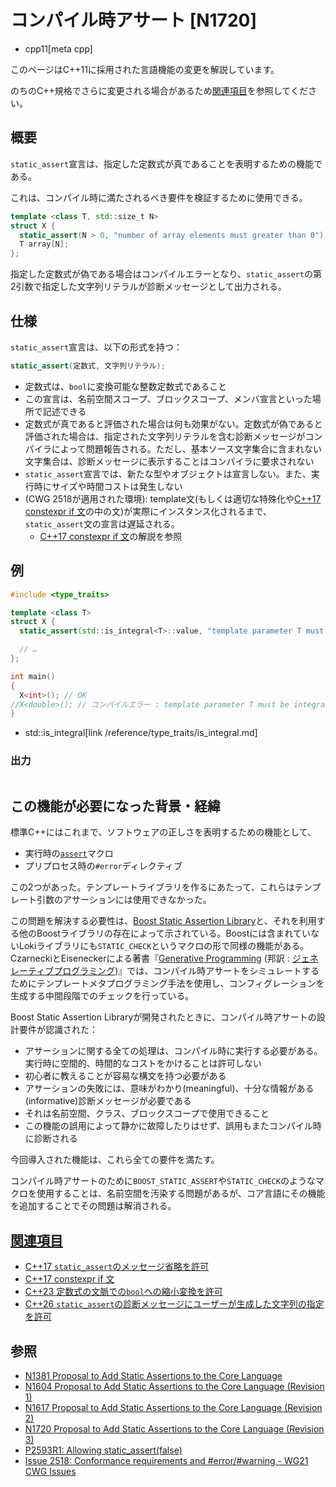 # コンパイル時アサート [N1720]
* cpp11[meta cpp]

<!-- start lang caution -->

このページはC++11に採用された言語機能の変更を解説しています。

のちのC++規格でさらに変更される場合があるため[関連項目](#relative_page)を参照してください。

<!-- last lang caution -->

## 概要
`static_assert`宣言は、指定した定数式が真であることを表明するための機能である。

これは、コンパイル時に満たされるべき要件を検証するために使用できる。

```cpp
template <class T, std::size_t N>
struct X {
  static_assert(N > 0, "number of array elements must greater than 0");
  T array[N];
};
```

指定した定数式が偽である場合はコンパイルエラーとなり、`static_assert`の第2引数で指定した文字列リテラルが診断メッセージとして出力される。


## 仕様
`static_assert`宣言は、以下の形式を持つ：

```cpp
static_assert(定数式, 文字列リテラル);
```

- 定数式は、`bool`に変換可能な整数定数式であること
- この宣言は、名前空間スコープ、ブロックスコープ、メンバ宣言といった場所で記述できる
- 定数式が真であると評価された場合は何も効果がない。定数式が偽であると評価された場合は、指定された文字列リテラルを含む診断メッセージがコンパイラによって問題報告される。ただし、基本ソース文字集合に含まれない文字集合は、診断メッセージに表示することはコンパイラに要求されない
- `static_assert`宣言では、新たな型やオブジェクトは宣言しない。また、実行時にサイズや時間コストは発生しない
- (CWG 2518が適用された環境): template文(もしくは適切な特殊化や[C++17 constexpr if 文](/lang/cpp17/if_constexpr.md)の中の文)が実際にインスタンス化されるまで、`static_assert`文の宣言は遅延される。
  - [C++17 constexpr if 文](/lang/cpp17/if_constexpr.md)の解説を参照

## 例
```cpp example
#include <type_traits>

template <class T>
struct X {
  static_assert(std::is_integral<T>::value, "template parameter T must be integral type");

  // …
};

int main()
{
  X<int>(); // OK
//X<double>(); // コンパイルエラー : template parameter T must be integral type
}
```
* std::is_integral[link /reference/type_traits/is_integral.md]


### 出力
```
```

## この機能が必要になった背景・経緯
標準C++にはこれまで、ソフトウェアの正しさを表明するための機能として、

- 実行時の[`assert`](/reference/cassert/assert.md)マクロ
- プリプロセス時の`#error`ディレクティブ

この2つがあった。テンプレートライブラリを作るにあたって、これらはテンプレート引数のアサーションには使用できなかった。

この問題を解決する必要性は、[Boost Static Assertion Library](http://www.boost.org/libs/static_assert)と、それを利用する他のBoostライブラリの存在によって示されている。Boostには含まれていないLokiライブラリにも`STATIC_CHECK`というマクロの形で同様の機能がある。CzarneckiとEiseneckerによる著書『[Generative Programming](https://www.amazon.co.jp/dp/0201309777) (邦訳 : [ジェネレーティブプログラミング](https://www.amazon.co.jp/dp/479811331X))』では、コンパイル時アサートをシミュレートするためにテンプレートメタプログラミング手法を使用し、コンフィグレーションを生成する中間段階でのチェックを行っている。

Boost Static Assertion Libraryが開発されたときに、コンパイル時アサートの設計要件が認識された：

- アサーションに関する全ての処理は、コンパイル時に実行する必要がある。実行時に空間的、時間的なコストをかけることは許可しない
- 初心者に教えることが容易な構文を持つ必要がある
- アサーションの失敗には、意味がわかり(meaningful)、十分な情報がある(informative)診断メッセージが必要である
- それは名前空間、クラス、ブロックスコープで使用できること
- この機能の誤用によって静かに故障したりはせず、誤用もまたコンパイル時に診断される

今回導入された機能は、これら全ての要件を満たす。

コンパイル時アサートのために`BOOST_STATIC_ASSERT`や`STATIC_CHECK`のようなマクロを使用することは、名前空間を汚染する問題があるが、コア言語にその機能を追加することでその問題は解消される。


## <a id="relative-page" href="#relative-page">関連項目</a>
- [C++17 `static_assert`のメッセージ省略を許可](/lang/cpp17/extending_static_assert.md)
- [C++17 constexpr if 文](/lang/cpp17/if_constexpr.md)
- [C++23 定数式の文脈での`bool`への縮小変換を許可](/lang/cpp23/narrowing_contextual_conversions_to_bool.md)
- [C++26 `static_assert`の診断メッセージにユーザーが生成した文字列の指定を許可](/lang/cpp26/user-generated_static_assert_messages.md)


## 参照
- [N1381 Proposal to Add Static Assertions to the Core Language](http://www.open-std.org/jtc1/sc22/wg21/docs/papers/2002/n1381.htm)
- [N1604 Proposal to Add Static Assertions to the Core Language (Revision 1)](http://www.open-std.org/jtc1/sc22/wg21/docs/papers/2004/n1604.html)
- [N1617 Proposal to Add Static Assertions to the Core Language (Revision 2)](http://www.open-std.org/jtc1/sc22/wg21/docs/papers/2004/n1617.html)
- [N1720 Proposal to Add Static Assertions to the Core Language (Revision 3)](http://www.open-std.org/jtc1/sc22/wg21/docs/papers/2004/n1720.html)
- [P2593R1: Allowing static_assert(false)](https://www.open-std.org/jtc1/sc22/wg21/docs/papers/2023/p2593r1.html)
- [Issue 2518: Conformance requirements and #error/#warning - WG21 CWG Issues](https://wg21.cmeerw.net/cwg/issue2518)